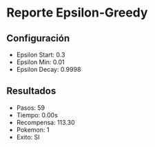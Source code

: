 # Reporte Epsilon-Greedy
## Configuración
- Epsilon Start: 0.3
- Epsilon Min: 0.01
- Epsilon Decay: 0.9998

## Resultados
- Pasos: 59
- Tiempo: 0.00s
- Recompensa: 113.30
- Pokemon: 1
- Exito: SI
